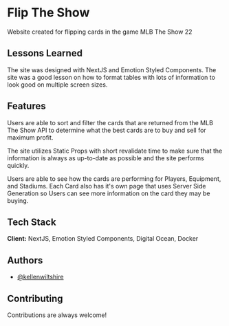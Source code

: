 # Flip The Show

Website created for flipping cards in the game MLB The Show 22

## Lessons Learned

The site was designed with NextJS and Emotion Styled Components. The site was a good lesson on how to format tables with lots of information to look good on multiple screen sizes.

## Features

Users are able to sort and filter the cards that are returned from the MLB The Show API to determine what the best cards are to buy and sell for maximum profit.

The site utilizes Static Props with short revalidate time to make sure that the information is always as up-to-date as possible and the site performs quickly.

Users are able to see how the cards are performing for Players, Equipment, and Stadiums. Each Card also has it's own page that uses Server Side Generation so Users can see more information on the card they may be buying.

## Tech Stack

**Client:** NextJS, Emotion Styled Components, Digital Ocean, Docker

## Authors

- [@kellenwiltshire](https://www.github.com/kellenwiltshire)

## Contributing

Contributions are always welcome!

